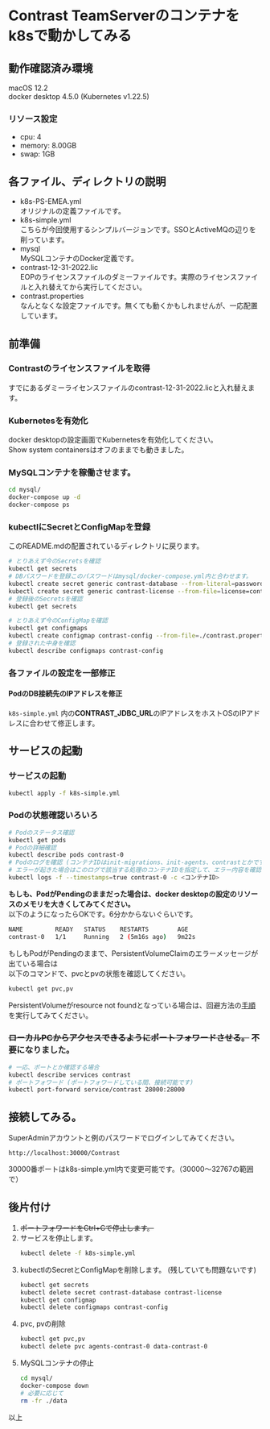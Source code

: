 # Contrast TeamServerのコンテナをk8sで動かしてみる

## 動作確認済み環境
macOS 12.2  
docker desktop 4.5.0 (Kubernetes v1.22.5)
### リソース設定
- cpu: 4
- memory: 8.00GB
- swap: 1GB

## 各ファイル、ディレクトリの説明
- k8s-PS-EMEA.yml  
  オリジナルの定義ファイルです。
- k8s-simple.yml  
  こちらが今回使用するシンプルバージョンです。SSOとActiveMQの辺りを削っています。
- mysql  
  MySQLコンテナのDocker定義です。
- contrast-12-31-2022.lic  
  EOPのライセンスファイルのダミーファイルです。実際のライセンスファイルと入れ替えてから実行してください。
- contrast.properties  
  なんとなくな設定ファイルです。無くても動くかもしれませんが、一応配置しています。

## 前準備
### Contrastのライセンスファイルを取得
すでにあるダミーライセンスファイルのcontrast-12-31-2022.licと入れ替えます。

### Kubernetesを有効化
docker desktopの設定画面でKubernetesを有効化してください。  
Show system containersはオフのままでも動きました。

### MySQLコンテナを稼働させます。
```bash
cd mysql/
docker-compose up -d
docker-compose ps
```

### kubectlにSecretとConfigMapを登録
このREADME.mdの配置されているディレクトリに戻ります。  
```bash
# とりあえず今のSecretsを確認
kubectl get secrets
# DBパスワードを登録このパスワードはmysql/docker-compose.yml内と合わせます。
kubectl create secret generic contrast-database --from-literal=password="password"
kubectl create secret generic contrast-license --from-file=license=contrast-12-31-2022.lic
# 登録後のSecretsを確認
kubectl get secrets
```

```bash
# とりあえず今のConfigMapを確認
kubectl get configmaps
kubectl create configmap contrast-config --from-file=./contrast.properties
# 登録された中身を確認
kubectl describe configmaps contrast-config
```
### 各ファイルの設定を一部修正
#### PodのDB接続先のIPアドレスを修正
```k8s-simple.yml``` 内の**CONTRAST_JDBC_URL**のIPアドレスをホストOSのIPアドレスに合わせて修正します。

## サービスの起動
### サービスの起動
```bash
kubectl apply -f k8s-simple.yml
```
### Podの状態確認いろいろ
```bash
# Podのステータス確認
kubectl get pods
# Podの詳細確認
kubectl describe pods contrast-0
# Podのログを確認 (コンテナIDはinit-migrations、init-agents、contrastとかです。describeの結果で確認できます)
# エラーが起きた場合はこのログで該当する処理のコンテナIDを指定して、エラー内容を確認してください。
kubectl logs -f --timestamps=true contrast-0 -c <コンテナID>
```
**もしも、PodがPendingのままだった場合は、docker desktopの設定のリソースのメモリを大きくしてみてください。**  
以下のようになったらOKです。6分かからないぐらいです。
```bash
NAME         READY   STATUS    RESTARTS        AGE
contrast-0   1/1     Running   2 (5m16s ago)   9m22s
```
もしもPodがPendingのままで、PersistentVolumeClaimのエラーメッセージが出ている場合は  
以下のコマンドで、pvcとpvの状態を確認してください。
```bash
kubectl get pvc,pv
```
PersistentVolumeがresource not foundとなっている場合は、回避方法の[手順](./README_workaround.md)を実行してみてください。
### ~~ローカルPCからアクセスできるようにポートフォワードさせる。~~ 不要になりました。
```bash
# 一応、ポートとか確認する場合
kubectl describe services contrast
# ポートフォワード (ポートフォワードしている間、接続可能です)
kubectl port-forward service/contrast 28000:28000
```
## 接続してみる。
SuperAdminアカウントと例のパスワードでログインしてみてください。
```
http://localhost:30000/Contrast
```
30000番ポートはk8s-simple.yml内で変更可能です。（30000〜32767の範囲で）
## 後片付け
1. ~~ポートフォワードをCtrl+Cで停止します。~~
2. サービスを停止します。
    ```bash
    kubectl delete -f k8s-simple.yml 
    ```
3. kubectlのSecretとConfigMapを削除します。 (残していても問題ないです)
    ```bash
    kubectl get secrets
    kubectl delete secret contrast-database contrast-license
    kubectl get configmap
    kubectl delete configmaps contrast-config
    ```
4. pvc, pvの削除
    ```bash
    kubectl get pvc,pv
    kubectl delete pvc agents-contrast-0 data-contrast-0
    ```    
6. MySQLコンテナの停止
    ```bash
    cd mysql/
    docker-compose down
    # 必要に応じて
    rm -fr ./data
    ```
  
以上
